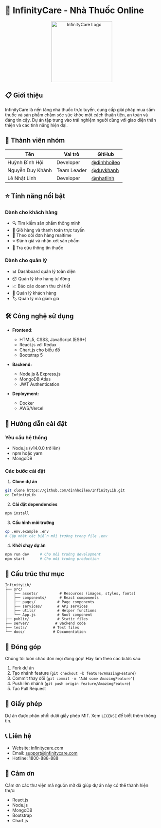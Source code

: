 # 💊 InfinityCare - Nhà Thuốc Online

<p align="center">
  <img src="../InfinityLib/src/assets/img/logo1.png" alt="InfinityCare Logo" width="200"/>
</p>

## 📋 Giới thiệu
InfinityCare là nền tảng nhà thuốc trực tuyến, cung cấp giải pháp mua sắm thuốc và sản phẩm chăm sóc sức khỏe một cách thuận tiện, an toàn và đáng tin cậy. Dự án tập trung vào trải nghiệm người dùng với giao diện thân thiện và các tính năng hiện đại.

## 👥 Thành viên nhóm
| Tên | Vai trò | GitHub |
|------|---------|---------|
| Huỳnh Đình Hội | Developer | [@dinhhoileo](https://github.com/dinhhoileo) |
| Nguyễn Duy Khánh | Team Leader | [@duykhanh](https://github.com/duykhanh) |
| Lê Nhật Linh | Developer | [@nhatlinh](https://github.com/nhatlinh) |

## ⭐ Tính năng nổi bật
### Dành cho khách hàng
- 🔍 Tìm kiếm sản phẩm thông minh
- 🛒 Giỏ hàng và thanh toán trực tuyến
- 📱 Theo dõi đơn hàng realtime
- ⭐ Đánh giá và nhận xét sản phẩm
- 💊 Tra cứu thông tin thuốc

### Dành cho quản lý
- 📊 Dashboard quản lý toàn diện
- 📦 Quản lý kho hàng tự động
- 📈 Báo cáo doanh thu chi tiết
- 👥 Quản lý khách hàng
- 🏷️ Quản lý mã giảm giá

## 🛠️ Công nghệ sử dụng
- **Frontend:**
  - HTML5, CSS3, JavaScript (ES6+)
  - React.js với Redux
  - Chart.js cho biểu đồ
  - Bootstrap 5
  
- **Backend:**
  - Node.js & Express.js
  - MongoDB Atlas
  - JWT Authentication
  
- **Deployment:**
  - Docker
  - AWS/Vercel

## 🚀 Hướng dẫn cài đặt

### Yêu cầu hệ thống
- Node.js (v14.0.0 trở lên)
- npm hoặc yarn
- MongoDB

### Các bước cài đặt

1. **Clone dự án**
```bash
git clone https://github.com/dinhhoileo/InfinityLib.git
cd InfinityLib
```

2. **Cài đặt dependencies**
```bash
npm install
```

3. **Cấu hình môi trường**
```bash
cp .env.example .env
# Cập nhật các biến môi trường trong file .env
```

4. **Khởi chạy dự án**
```bash
npm run dev     # Cho môi trường development
npm start       # Cho môi trường production
```

## 📁 Cấu trúc thư mục
```
InfinityLib/
├── src/
│   ├── assets/          # Resources (images, styles, fonts)
│   ├── components/      # React components
│   ├── pages/          # Page components
│   ├── services/       # API services
│   ├── utils/          # Helper functions
│   └── App.js          # Root component
├── public/             # Static files
├── server/            # Backend code
├── tests/            # Test files
└── docs/             # Documentation
```

## 🤝 Đóng góp
Chúng tôi luôn chào đón mọi đóng góp! Hãy làm theo các bước sau:

1. Fork dự án
2. Tạo nhánh feature (`git checkout -b feature/AmazingFeature`)
3. Commit thay đổi (`git commit -m 'Add some AmazingFeature'`)
4. Push lên nhánh (`git push origin feature/AmazingFeature`)
5. Tạo Pull Request

## 📄 Giấy phép
Dự án được phân phối dưới giấy phép MIT. Xem `LICENSE` để biết thêm thông tin.

## 📞 Liên hệ
- Website: [infinitycare.com](https://infinitycare.com)
- Email: support@infinitycare.com
- Hotline: 1800-888-888

## 🙏 Cảm ơn
Cảm ơn các thư viện mã nguồn mở đã giúp dự án này có thể thành hiện thực:
- React.js
- Node.js
- MongoDB
- Bootstrap
- Chart.js
